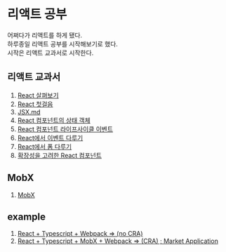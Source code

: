 # 리액트 공부

어쩌다가 리액트를 하게 됐다. <br />
하루종일 리액트 공부를 시작해보기로 했다. <br/>
시작은 리액트 교과서로 시작한다.

## 리액트 교과서
1. [React 살펴보기](https://github.com/KimHunJin/Study-Book/blob/master/react/1.%20React%20%EC%82%B4%ED%8E%B4%EB%B3%B4%EA%B8%B0.md)
2. [React 첫걸음](https://github.com/KimHunJin/Study-Book/blob/master/react/2.%20React%20%EC%B2%AB%EA%B1%B8%EC%9D%8C.md)
3. [JSX.md](https://github.com/KimHunJin/Study-Book/blob/master/react/3.%20JSX.md)
4. [React 컴포넌트의 상태 객체](https://github.com/KimHunJin/Study-Book/blob/master/react/4.%20React%20%EC%BB%B4%ED%8F%AC%EB%84%8C%ED%8A%B8%EC%9D%98%20%EC%83%81%ED%83%9C%20%EA%B0%9D%EC%B2%B4.md)
5. [React 컴포넌트 라이프사이클 이벤트](https://github.com/KimHunJin/Study-Book/blob/master/react/5.%20React%20%EC%BB%B4%ED%8F%AC%EB%84%8C%ED%8A%B8%20%EB%9D%BC%EC%9D%B4%ED%94%84%EC%82%AC%EC%9D%B4%ED%81%B4%20%EC%9D%B4%EB%B2%A4%ED%8A%B8.md)
6. [React에서 이벤트 다루기](https://github.com/KimHunJin/Study-Book/blob/master/react/6.%20React%EC%97%90%EC%84%9C%20%EC%9D%B4%EB%B2%A4%ED%8A%B8%20%EB%8B%A4%EB%A3%A8%EA%B8%B0.md)
7. [React에서 폼 다루기](https://github.com/KimHunJin/Study-Book/blob/master/react/7.%20React%EC%97%90%EC%84%9C%20%ED%8F%BC%20%EB%8B%A4%EB%A3%A8%EA%B8%B0.md)
8. [확장성을 고려한 React 컴포넌트](https://github.com/KimHunJin/Study-Book/blob/master/react/8.%20%ED%99%95%EC%9E%A5%EC%84%B1%EC%9D%84%20%EA%B3%A0%EB%A0%A4%ED%95%9C%20React%20%EC%BB%B4%ED%8F%AC%EB%84%8C%ED%8A%B8.md)


## MobX
1. [MobX](https://github.com/KimHunJin/Study-Book/blob/master/react/MobX.md)


## example
1. [React + Typescript + Webpack => (no CRA)](https://github.com/KimHunJin/Study-Book/tree/master/react/react-typescript)
2. [React + Typescript + MobX + Webpack => (CRA) ; Market Application](https://github.com/KimHunJin/Study-Book/tree/master/react/react-typescript-quick-starter)
